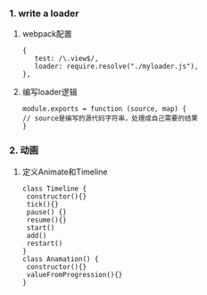 
### 1. write a loader

1. webpack配置

   ```
   {
      test: /\.view$/,
      loader: require.resolve("./myloader.js"),
   },
   ```

2. 编写loader逻辑

   ```
   module.exports = function (source, map) {
   // source是编写的源代码字符串，处理成自己需要的结果
   }
   ```

### 2. 动画

1. 定义Animate和Timeline

   ```
   class Timeline {
   	constructor(){}
   	tick(){}
   	pause() {}
   	resume(){}
   	start()
   	add()
   	restart()
   }
   class Anamation() {
   	constructor(){}
   	valueFromProgression(){}
   }
   ```
